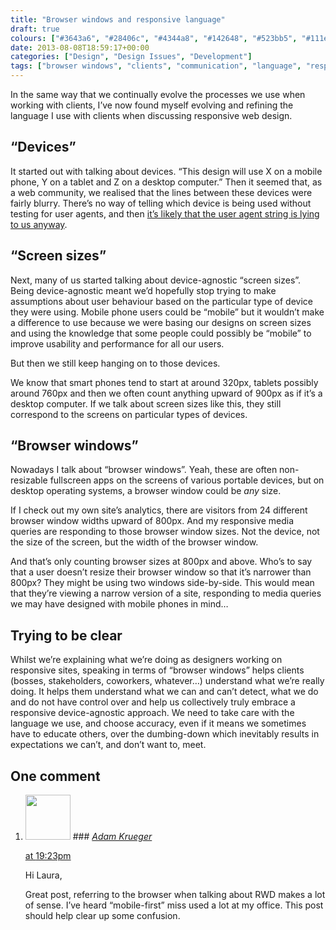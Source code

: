 ```yaml
---
title: "Browser windows and responsive language"
draft: true
colours: ["#3643a6", "#28406c", "#4344a8", "#142648", "#523bb5", "#111e40", "#7343a8"]
date: 2013-08-08T18:59:17+00:00
categories: ["Design", "Design Issues", "Development"]
tags: ["browser windows", "clients", "communication", "language", "responsive design", "screen sizes"]
---
```


In the same way that we continually evolve the processes we use when working with clients, I’ve now found myself evolving and refining the language I use with clients when discussing responsive web design.

## “Devices”

It started out with talking about devices. “This design will use X on a mobile phone, Y on a tablet and Z on a desktop computer.” Then it seemed that, as a web community, we realised that the lines between these devices were fairly blurry. There’s no way of telling which device is being used without testing for user agents, and then [it’s likely that the user agent string is lying to us anyway](http://farukat.es/journal/2011/02/499-lest-we-forget-or-how-i-learned-whats-so-bad-about-browser-sniffing).

## “Screen sizes”

Next, many of us started talking about device-agnostic “screen sizes”. Being device-agnostic meant we’d hopefully stop trying to make assumptions about user behaviour based on the particular type of device they were using. Mobile phone users could be “mobile” but it wouldn’t make a difference to use because we were basing our designs on screen sizes and using the knowledge that some people could possibly be “mobile” to improve usability and performance for all our users.

But then we still keep hanging on to those devices.

We know that smart phones tend to start at around 320px, tablets possibly around 760px and then we often count anything upward of 900px as if it’s a desktop computer. If we talk about screen sizes like this, they still correspond to the screens on particular types of devices.

## “Browser windows”

Nowadays I talk about “browser windows”. Yeah, these are often non-resizable fullscreen apps on the screens of various portable devices, but on desktop operating systems, a browser window could be *any* size.

If I check out my own site’s analytics, there are visitors from 24 different browser window widths upward of 800px. And my responsive media queries are responding to those browser window sizes. Not the device, not the size of the screen, but the width of the browser window.

And that’s only counting browser sizes at 800px and above. Who’s to say that a user doesn’t resize their browser window so that it’s narrower than 800px? They might be using two windows side-by-side. This would mean that they’re viewing a narrow version of a site, responding to media queries we may have designed with mobile phones in mind…

## Trying to be clear

Whilst we’re explaining what we’re doing as designers working on responsive sites, speaking in terms of “browser windows” helps clients (bosses, stakeholders, coworkers, whatever…) understand what we’re really doing. It helps them understand what we can and can’t detect, what we do and do not have control over and help us collectively truly embrace a responsive device-agnostic approach. We need to take care with the language we use, and choose accuracy, even if it means we sometimes have to educate others, over the dumbing-down which inevitably results in expectations we can’t, and don’t want to, meet.

## One comment

<ol class="commentlist">
	<li class="comment even thread-even depth-1" id="li-comment-567">
			<div class="comment-author vcard">
			<img alt='' src='https://secure.gravatar.com/avatar/980339c2fa3195876f7389fa0db3ed3e?s=72&amp;d=mm&amp;r=g' srcset='https://secure.gravatar.com/avatar/980339c2fa3195876f7389fa0db3ed3e?s=144&amp;d=mm&amp;r=g 2x' class='avatar avatar-72 photo' height='72' width='72' />
### <cite class="fn"><a href='http://kruegerdesigns.com' rel='external nofollow' class='url'>Adam Krueger</a></cite>
		</div>
		<aside class="comment-meta commentmetadata"><p><a href="#comment-567"><time datetime="2013-08-08T19:23:43+00:00" pubdate class="published">
		 at <span class="hours">19:23pm</span></time></a></p>
	</aside>
	<div class="comment-entry">
		Hi Laura,

Great post, referring to the browser when talking about RWD makes a lot of sense. I’ve heard “mobile-first” miss used a lot at my office. This post should help clear up some confusion.
		</div>
	</li>
</ol>
